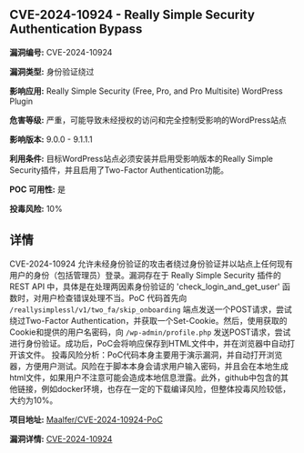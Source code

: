 ## CVE-2024-10924 - Really Simple Security Authentication Bypass

**漏洞编号:** CVE-2024-10924

**漏洞类型:** 身份验证绕过

**影响应用:** Really Simple Security (Free, Pro, and Pro Multisite) WordPress Plugin

**危害等级:** 严重，可能导致未经授权的访问和完全控制受影响的WordPress站点

**影响版本:** 9.0.0 - 9.1.1.1

**利用条件:** 目标WordPress站点必须安装并启用受影响版本的Really Simple Security插件，并且启用了Two-Factor Authentication功能。

**POC 可用性:** 是

**投毒风险:** 10%

## 详情

CVE-2024-10924 允许未经身份验证的攻击者绕过身份验证并以站点上任何现有用户的身份（包括管理员）登录。漏洞存在于 Really Simple Security 插件的 REST API 中，具体是在处理两因素身份验证的 'check_login_and_get_user' 函数时，对用户检查错误处理不当。PoC 代码首先向 `/reallysimplessl/v1/two_fa/skip_onboarding` 端点发送一个POST请求，尝试绕过Two-Factor Authentication，并获取一个Set-Cookie。然后，使用获取的Cookie和提供的用户名密码，向 `/wp-admin/profile.php` 发送POST请求，尝试进行身份验证。成功后，PoC会将响应保存到HTML文件中，并在浏览器中自动打开该文件。 投毒风险分析：PoC代码本身主要用于演示漏洞，并自动打开浏览器，方便用户测试。风险在于脚本本身会请求用户输入密码，并且会在本地生成html文件，如果用户不注意可能会造成本地信息泄露。此外，github中包含的其他链接，例如docker环境，也存在一定的下载编译风险，但整体投毒风险较低，大约为10%。

**项目地址:** [Maalfer/CVE-2024-10924-PoC](https://github.com/Maalfer/CVE-2024-10924-PoC)

**漏洞详情:** [CVE-2024-10924](https://nvd.nist.gov/vuln/detail/CVE-2024-10924)